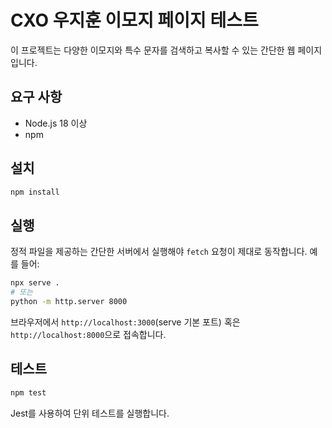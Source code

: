 # CXO 우지훈 이모지 페이지 테스트

이 프로젝트는 다양한 이모지와 특수 문자를 검색하고 복사할 수 있는 간단한 웹 페이지입니다.

## 요구 사항
- Node.js 18 이상
- npm

## 설치
```bash
npm install
```

## 실행
정적 파일을 제공하는 간단한 서버에서 실행해야 `fetch` 요청이 제대로 동작합니다. 예를 들어:

```bash
npx serve .
# 또는
python -m http.server 8000
```

브라우저에서 `http://localhost:3000`(serve 기본 포트) 혹은 `http://localhost:8000`으로 접속합니다.

## 테스트
```bash
npm test
```

Jest를 사용하여 단위 테스트를 실행합니다.
